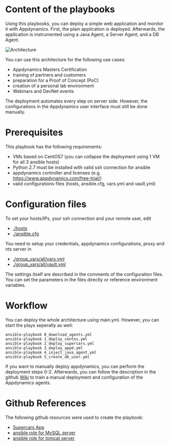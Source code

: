 # Content of the playbooks

Using this playbooks, you can deploy a simple web application and monitor it with Appdynamics.
First, the plain application is deployed. Afterwards, the application is instrumented using
a Java Agent, a Server Agent, and a DB Agent.

![Architecture](https://github.com/lhintzsc/ansible_supercars_app/blob/master/docs/Architecture.png)

You can use this architecture for the following use cases:

* Appdynamics Masters Certification
* training of partners and customers
* preparation for a Proof of Concept (PoC)
* creation of a personal lab environment
* Webinars and DevNet events

The deployment automates every step on server side. However, the configurations in the Appdynamics
user interface must still be done manually.

# Prerequisites

This playbook has the following requirements:

* VMs based on CentOS7 (you can collapse the deployment using 1 VM for all 3 ansible hosts)
* Python 2.7 must be installed with valid ssh connection for ansible
* appdynamics controller and licenses (e.g. https://www.appdynamics.com/free-trial/)
* valid configurations files (hosts, ansible.cfg, vars.yml and vault.yml)

# Configuration files

To set your hosts/IPs, your ssh connection and your remote user, edit

* [./hosts](https://github.com/lhintzsc/ansible_supercars_app/blob/master/hosts)
* [./ansible.cfg](https://github.com/lhintzsc/ansible_supercars_app/blob/master/ansible.cfg)

You need to setup your credentials, appdynamics configurations, proxy and nts server in

* [./group_vars/all/vars.yml](https://github.com/lhintzsc/ansible_supercars_app/blob/master/group_vars/all/vars.yml)
* [./group_vars/all/vault.yml ](https://github.com/lhintzsc/ansible_supercars_app/blob/master/group_vars/all/vault.yml)

The settings itself are described in the comments of the configuration files. 
You can set the parameters in the files directly or reference environment variables.

# Workflow

You can deploy the whole architecture using main.yml. 
However, you can start the plays seperatly as well:

```ansible
ansible-playbook 0_download_agents.yml
ansible-playbook 1_deploy_centos.yml
ansible-playbook 2_deploy_supercars.yml
ansible-playbook 3_deploy_appd.yml
ansible-playbook 4_inject_java_agent.yml
ansible-playbook 5_create_db_user.yml
```

If you want to manually deploy appdynamics, you can perform the deployment steps 0-2. 
Afterwards, you can follow the description in the github [Wiki](https://github.com/lhintzsc/ansible_supercars_app/wiki) to train a manual 
deployment and configuration of the Appdynamics agents.

# Github References

The following github resources were used to create the playbook:

* [Supercars App](https://github.com/Appdynamics/Cars_Sample_App)
* [ansible role for MySQL server](https://github.com/geerlingguy/ansible-role-mysql)
* [ansible role for tomcat server](https://github.com/zaxos/tomcat-ansible-role)